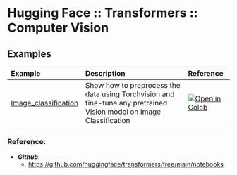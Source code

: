# Hugging Face :: Transformers :: Computer Vision

## Examples


|Example | Description |     Reference     |
| :----  | :----       | :----            |
| [Image_classification](./Image_classification.ipynb) | Show how to preprocess the data using Torchvision and fine-tune any pretrained Vision model on Image Classification  |  [![Open in Colab](https://colab.research.google.com/assets/colab-badge.svg)](https://colab.research.google.com/github/huggingface/notebooks/blob/main/examples/image_classification.ipynb) |

### Reference:

- ***Github***:
    - https://github.com/huggingface/transformers/tree/main/notebooks
